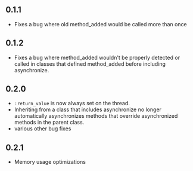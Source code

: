 ## 0.1.1
- Fixes a bug where old method_added would be called more than once

## 0.1.2
- Fixes a bug where method_added wouldn't be properly detected or called in
classes that defined method_added before including asynchronize.

## 0.2.0
- `:return_value` is now always set on the thread.
- Inheriting from a class that includes asynchronize no longer automatically
asynchronizes methods that override asynchronized methods in the parent class.
- various other bug fixes

## 0.2.1
- Memory usage optimizations
